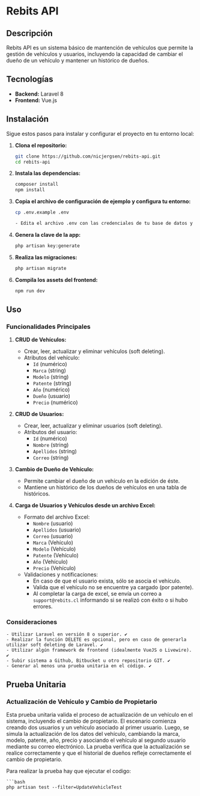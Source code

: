 # Rebits API

## Descripción

Rebits API es un sistema básico de mantención de vehículos que permite la gestión de vehículos y usuarios, incluyendo la capacidad de cambiar el dueño de un vehículo y mantener un histórico de dueños.

## Tecnologías

- **Backend:** Laravel 8
- **Frontend:** Vue.js

## Instalación

Sigue estos pasos para instalar y configurar el proyecto en tu entorno local:

1. **Clona el repositorio:**

   ```bash
   git clone https://github.com/nicjergsen/rebits-api.git
   cd rebits-api

2. **Instala las dependencias:**

    ```bash
    composer install
    npm install

3. **Copia el archivo de configuración de ejemplo y configura tu entorno:**

    ```bash
    cp .env.example .env

    - Edita el archivo .env con las credenciales de tu base de datos y las del servidor de correo.

4. **Genera la clave de la app:**
    ```bash
    php artisan key:generate

5. **Realiza las migraciones:**
    ```bash
    php artisan migrate

6. **Compila los assets del frontend:**
    ```bash
    npm run dev


## Uso

### Funcionalidades Principales

1. **CRUD de Vehículos:**
   - Crear, leer, actualizar y eliminar vehículos (soft deleting).
   - Atributos del vehículo:
     - `Id` (numérico)
     - `Marca` (string)
     - `Modelo` (string)
     - `Patente` (string)
     - `Año` (numérico)
     - `Dueño` (usuario)
     - `Precio` (numérico)

2. **CRUD de Usuarios:**
   - Crear, leer, actualizar y eliminar usuarios  (soft deleting).
   - Atributos del usuario:
     - `Id` (numérico)
     - `Nombre` (string)
     - `Apellidos` (string)
     - `Correo` (string)

3. **Cambio de Dueño de Vehículo:**
   - Permite cambiar el dueño de un vehículo en la edición de éste.
   - Mantiene un histórico de los dueños de vehículos en una tabla de históricos.

4. **Carga de Usuarios y Vehículos desde un archivo Excel:**
   - Formato del archivo Excel:
     - `Nombre` (usuario)
     - `Apellidos` (usuario)
     - `Correo` (usuario)
     - `Marca` (Vehículo)
     - `Modelo` (Vehículo)
     - `Patente` (Vehículo)
     - `Año` (Vehículo)
     - `Precio` (Vehículo)
   - Validaciones y notificaciones:
     - En caso de que el usuario exista, sólo se asocia el vehículo.
     - Valida que el vehículo no se encuentre ya cargado (por patente).
     - Al completar la carga de excel, se envía un correo a `support@rebits.cl` informando si se realizó con éxito o si hubo errores.

### Consideraciones
    - Utilizar Laravel en versión 8 o superior. ✔️
    - Realizar la función DELETE es opcional, pero en caso de generarla utilizar soft deleting de Laravel. ✔️
    - Utilizar algún framework de frontend (idealmente VueJS o Livewire). ✔️
    - Subir sistema a Github, Bitbucket u otro repositorio GIT. ✔️
    - Generar al menos una prueba unitaria en el código. ✔️

## Prueba Unitaria

### Actualización de Vehículo y Cambio de Propietario
Esta prueba unitaria valida el proceso de actualización de un vehículo en el sistema, incluyendo el cambio de propietario. El escenario comienza creando dos usuarios y un vehículo asociado al primer usuario. Luego, se simula la actualización de los datos del vehículo, cambiando la marca, modelo, patente, año, precio y asociando el vehículo al segundo usuario mediante su correo electrónico. La prueba verifica que la actualización se realice correctamente y que el historial de dueños refleje correctamente el cambio de propietario.

Para realizar la prueba hay que ejecutar el codigo:

    ```bash
    php artisan test --filter=UpdateVehicleTest

